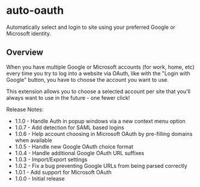 # auto-oauth
Automatically select and login to site using your preferred Google or Microsoft identity.

## Overview
When you have multiple Google or Microsoft accounts (for work, home, etc) every time you try 
to log into a website via OAuth, like with the "Login with Google" button, you have to choose
the account you want to use.

This extension allows you to choose a selected account per site that you'll always want to use
in the future - one fewer click!

Release Notes:
* 1.1.0 - Handle Auth in popup windows via a new context menu option
* 1.0.7 - Add detection for SAML based logins
* 1.0.6 - Help account choosing in Microsoft OAuth by pre-filling domains when available
* 1.0.5 - Handle new Google OAuth choice format
* 1.0.4 - Handle additional Google OAuth URL suffixes
* 1.0.3 - Import/Export settings
* 1.0.2 - Fix a bug preventing Google URLs from being parsed correctly
* 1.0.1 - Add support for Microsoft OAuth
* 1.0.0 - Initial release